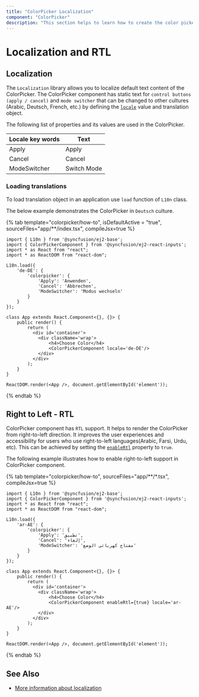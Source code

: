 ```yaml
---
title: "ColorPicker Localization"
component: "ColorPicker"
description: "This section helps to learn how to create the color picker in React application with Localiation"
---
```


# Localization and RTL

## Localization

The `Localization` library allows you to localize default text content of the
ColorPicker. The ColorPicker component has static text for `control buttons (apply / cancel)` and `mode switcher` that can be changed to other cultures (Arabic, Deutsch, French, etc.) by defining the
[`locale`](../api/color-picker#locale) value and translation object.

The following list of properties and its values are used in the ColorPicker.

Locale key words |Text
-----|-----
Apply |Apply
Cancel |Cancel
ModeSwitcher |Switch Mode

### Loading translations

To load translation object in an application use `load` function of `L10n` class.

The below example demonstrates the ColorPicker in `Deutsch` culture.

{% tab template="colorpicker/how-to", isDefaultActive = "true", sourceFiles="app/**/index.tsx", compileJsx=true %}

```tsx
import { L10n } from '@syncfusion/ej2-base';
import { ColorPickerComponent } from '@syncfusion/ej2-react-inputs';
import * as React from "react";
import * as ReactDOM from "react-dom";

L10n.load({
    'de-DE': {
        'colorpicker': {
            'Apply': 'Anwenden',
            'Cancel': 'Abbrechen',
            'ModeSwitcher': 'Modus wechseln'
        }
    }
});

class App extends React.Component<{}, {}> {
    public render() {
        return (
          <div id='container'>
            <div className='wrap'>
                <h4>Choose Color</h4>
                <ColorPickerComponent locale='de-DE'/>
            </div>
          </div>
        );
    }
}

ReactDOM.render(<App />, document.getElementById('element'));
```

{% endtab %}

## Right to Left - RTL

ColorPicker component has `RTL` support. It helps to render the ColorPicker from right-to-left direction.
It improves the user experiences and accessibility for users who use right-to-left languages(Arabic, Farsi, Urdu, etc). This can be achieved by setting the [`enableRtl`](../api/color-picker#enablertl) property to `true`.

The following example illustrates how to enable right-to-left support in ColorPicker component.

{% tab template="colorpicker/how-to", sourceFiles="app/**/*.tsx", compileJsx=true %}

```tsx
import { L10n } from '@syncfusion/ej2-base';
import { ColorPickerComponent } from '@syncfusion/ej2-react-inputs';
import * as React from "react";
import * as ReactDOM from "react-dom";

L10n.load({
    'ar-AE': {
        'colorpicker': {
            'Apply': 'تطبيق',
            'Cancel': 'إلغاء',
            'ModeSwitcher': 'مفتاح كهربائي الوضع'
        }
    }
});

class App extends React.Component<{}, {}> {
    public render() {
        return (
          <div id='container'>
            <div className='wrap'>
                <h4>Choose Color</h4>
                <ColorPickerComponent enableRtl={true} locale='ar-AE'/>
            </div>
          </div>
        );
    }
}

ReactDOM.render(<App />, document.getElementById('element'));
```

{% endtab %}

## See Also

* [More information about localization](./../common/localization)